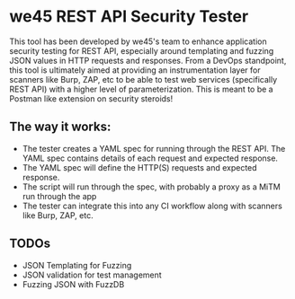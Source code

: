 # we45 REST API Security Tester

This tool has been developed by we45's team to enhance application security testing for REST API, especially around templating and fuzzing JSON values in HTTP requests and responses. 
From a DevOps standpoint, this tool is ultimately aimed at providing an instrumentation layer for scanners like Burp, ZAP, etc to be able to test web services (specifically REST API) with a higher level of parameterization.
This is meant to be a Postman like extension on security steroids! 

## The way it works: 
- The tester creates a YAML spec for running through the REST API. The YAML spec contains details of each request and expected response. 
- The YAML spec will define the HTTP(S) requests and expected response. 
- The script will run through the spec, with probably a proxy as a MiTM run through the app
- The tester can integrate this into any CI workflow along with scanners like Burp, ZAP, etc. 

## TODOs
- JSON Templating for Fuzzing
- JSON validation for test management
- Fuzzing JSON with FuzzDB